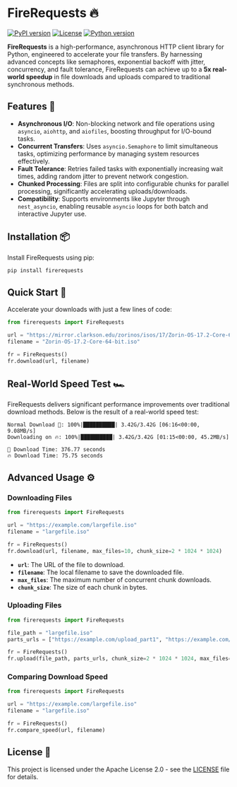 # FireRequests 🔥

[![PyPI version](https://img.shields.io/pypi/v/firerequests.svg)](https://pypi.org/project/firerequests/)  [![License](https://img.shields.io/pypi/l/firerequests.svg)](https://github.com/rishiraj/firerequests/blob/main/LICENSE)  [![Python version](https://img.shields.io/pypi/pyversions/firerequests.svg)](https://pypi.org/project/firerequests/)

**FireRequests** is a high-performance, asynchronous HTTP client library for Python, engineered to accelerate your file transfers. By harnessing advanced concepts like semaphores, exponential backoff with jitter, concurrency, and fault tolerance, FireRequests can achieve up to a **5x real-world speedup** in file downloads and uploads compared to traditional synchronous methods.

## Features 🚀

- **Asynchronous I/O**: Non-blocking network and file operations using `asyncio`, `aiohttp`, and `aiofiles`, boosting throughput for I/O-bound tasks.
- **Concurrent Transfers**: Uses `asyncio.Semaphore` to limit simultaneous tasks, optimizing performance by managing system resources effectively.
- **Fault Tolerance**: Retries failed tasks with exponentially increasing wait times, adding random jitter to prevent network congestion.
- **Chunked Processing**: Files are split into configurable chunks for parallel processing, significantly accelerating uploads/downloads.
- **Compatibility**: Supports environments like Jupyter through `nest_asyncio`, enabling reusable `asyncio` loops for both batch and interactive Jupyter use.

## Installation 📦

Install FireRequests using pip:

```bash
pip install firerequests
```

## Quick Start 🏁

Accelerate your downloads with just a few lines of code:

```python
from firerequests import FireRequests

url = "https://mirror.clarkson.edu/zorinos/isos/17/Zorin-OS-17.2-Core-64-bit.iso"
filename = "Zorin-OS-17.2-Core-64-bit.iso"

fr = FireRequests()
fr.download(url, filename)
```

## Real-World Speed Test 🏎️

FireRequests delivers significant performance improvements over traditional download methods. Below is the result of a real-world speed test:

```plaintext
Normal Download 🐌: 100%|██████████| 3.42G/3.42G [06:16<00:00, 9.08MB/s]
Downloading on 🔥: 100%|██████████| 3.42G/3.42G [01:15<00:00, 45.2MB/s]

🐌 Download Time: 376.77 seconds
🔥 Download Time: 75.75 seconds
```

## Advanced Usage ⚙️

### Downloading Files

```python
from firerequests import FireRequests

url = "https://example.com/largefile.iso"
filename = "largefile.iso"

fr = FireRequests()
fr.download(url, filename, max_files=10, chunk_size=2 * 1024 * 1024)
```

- **`url`**: The URL of the file to download.
- **`filename`**: The local filename to save the downloaded file.
- **`max_files`**: The maximum number of concurrent chunk downloads.
- **`chunk_size`**: The size of each chunk in bytes.

### Uploading Files

```python
from firerequests import FireRequests

file_path = "largefile.iso"
parts_urls = ["https://example.com/upload_part1", "https://example.com/upload_part2", ...]

fr = FireRequests()
fr.upload(file_path, parts_urls, chunk_size=2 * 1024 * 1024, max_files=10)
```

### Comparing Download Speed

```python
from firerequests import FireRequests

url = "https://example.com/largefile.iso"
filename = "largefile.iso"

fr = FireRequests()
fr.compare_speed(url, filename)
```

## License 📄

This project is licensed under the Apache License 2.0 - see the [LICENSE](https://github.com/rishiraj/firerequests/blob/main/LICENSE) file for details.
